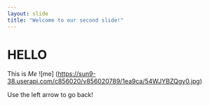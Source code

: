 ```yaml
---
layout: slide
title: "Welcome to our second slide!"
---
```

# HELLO
This is *Me*
![me] (https://sun9-38.userapi.com/c856020/v856020789/1ea9ca/54WJYBZQgy0.jpg)

Use the left arrow to go back!
